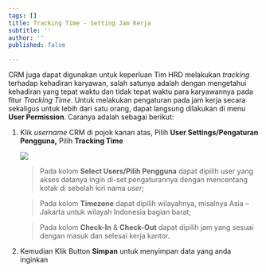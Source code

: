 ```yaml
---
tags: []
title: Tracking Time - Setting Jam Kerja
subtitle: ''
author: ''
published: false

---
```

CRM juga dapat digunakan untuk keperluan Tim HRD melakukan _tracking_ terhadap kehadiran karyawan, salah satunya adalah dengan mengetahui kehadiran yang tepat waktu dan tidak tepat waktu para karyawannya pada fitur _Tracking Time_. Untuk melakukan pengaturan pada jam kerja secara sekaligus untuk lebih dari satu orang, dapat langsung dilakukan di menu **User Permission**. Caranya adalah sebagai berikut:

1. Klik _username_ CRM di pojok kanan atas, Pilih **User Settings/Pengaturan Pengguna,** Pilih **Tracking Time**

   ![](/uploads/tracking-time.PNG)

   > Pada kolom **Select Users/Pilih Pengguna** dapat dipilih user yang akses datanya ingin di-set pengaturannya dengan mencentang kotak di sebelah kiri nama _user_;

   > Pada kolom **Timezone** dapat dipilih wilayahnya, misalnya Asia – Jakarta untuk wilayah Indonesia bagian barat;

   > Pada kolom **Check-In** & **Check-Out** dapat dipilih jam yang sesuai dengan masuk dan selesai kerja kantor.
2. Kemudian Klik Button **Simpan** untuk menyimpan data yang anda  inginkan